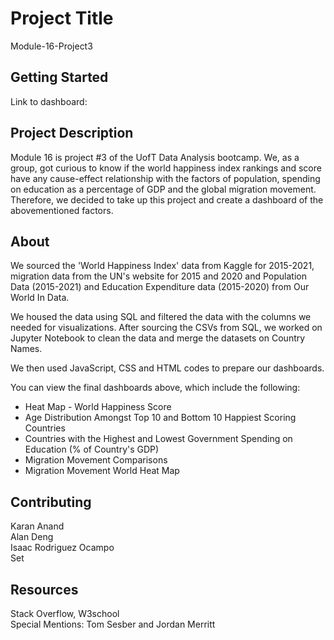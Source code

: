 # Project Title
Module-16-Project3

## Getting Started
Link to dashboard: 

## Project Description
Module 16 is project #3 of the UofT Data Analysis bootcamp. We, as a group, got curious to know if the world happiness index rankings and score have any cause-effect relationship with the factors of population, spending on education as a percentage of GDP and the global migration movement. Therefore, we decided to take up this project and create a dashboard of the abovementioned factors. 

## About
We sourced the 'World Happiness Index' data from Kaggle for 2015-2021, migration data from the UN's website for 2015 and 2020 and Population Data (2015-2021) and Education Expenditure data (2015-2020) from Our World In Data.

We housed the data using SQL and filtered the data with the columns we needed for visualizations. After sourcing the CSVs from SQL, we worked on Jupyter Notebook to clean the data and merge the datasets on Country Names.

We then used JavaScript, CSS and HTML codes to prepare our dashboards.

You can view the final dashboards above, which include the following:
* Heat Map - World Happiness Score
* Age Distribution Amongst Top 10 and Bottom 10 Happiest Scoring Countries
* Countries with the Highest and Lowest Government Spending on Education (% of Country's GDP) 
* Migration Movement Comparisons
* Migration Movement World Heat Map

## Contributing
Karan Anand <br />
Alan Deng <br />
Isaac Rodriguez Ocampo <br />
Set 


## Resources
Stack Overflow, W3school <br /> 
Special Mentions: Tom Sesber and Jordan Merritt
